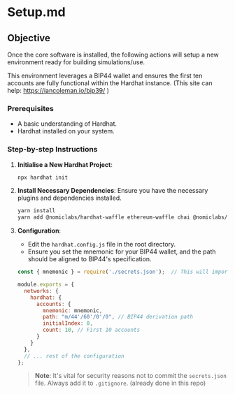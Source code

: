 # Setup.md

## Objective
Once the core software is installed, the following actions will setup a new environment ready for building simulations/use.

This environment leverages a BIP44 wallet and ensures the first ten accounts are fully functional within the Hardhat instance. (This site can help: https://iancoleman.io/bip39/ )

### Prerequisites
- A basic understanding of Hardhat.
- Hardhat installed on your system.

### Step-by-step Instructions

1. **Initialise a New Hardhat Project**:
    ```bash
    npx hardhat init
    ```

2. **Install Necessary Dependencies**:
   Ensure you have the necessary plugins and dependencies installed.
    ```bash
    yarn install
    yarn add @nomiclabs/hardhat-waffle ethereum-waffle chai @nomiclabs/hardhat-ethers ethers
    ```

3. **Configuration**:
    - Edit the `hardhat.config.js` file in the root directory.
    - Ensure you set the mnemonic for your BIP44 wallet, and the path should be aligned to BIP44's specification.

    ```javascript
    const { mnemonic } = require('./secrets.json');  // This will import your mnemonic. Make sure to keep your secrets.json file secure and never commit it.

    module.exports = {
      networks: {
        hardhat: {
          accounts: {
            mnemonic: mnemonic,
            path: "m/44'/60'/0'/0", // BIP44 derivation path
            initialIndex: 0,
            count: 10, // First 10 accounts
          }
        }
      },
      // ... rest of the configuration
    };
    ```

    > **Note**: It's vital for security reasons not to commit the `secrets.json` file. Always add it to `.gitignore`. (already done in this repo)


